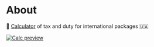 # About

🧮 [Calculator](https://customs-calc.pp.ua/) of tax and duty for international packages 🇺🇦

[![Calc preview](https://i.imgur.com/sSfIfSn.png)](https://customs-calc.pp.ua/)
